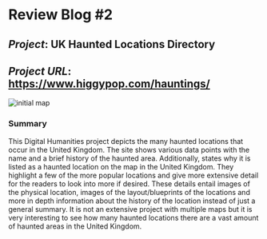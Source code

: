 # Review Blog #2

## _Project_: UK Haunted Locations Directory

## _Project URL_: [https://www.higgypop.com/hauntings/ ](https://www.higgypop.com/hauntings/)

![initial map](https://agengl350.github.io/Ashley-G-Engl350/images/Map1.png)

### Summary

This Digital Humanities project depicts the many haunted locations that occur in the United Kingdom. The site shows various data points with the name and a brief history of the haunted area. Additionally, states why it is listed as a haunted location on the map in the United Kingdom. They highlight a few of the more popular locations and give more extensive detail for the readers to look into more if desired. These details entail images of the physical location, images of the layout/blueprints of the locations and more in depth information about the history of the location instead of just a general summary. It is not an extensive project with multiple maps but it is very interesting to see how many haunted locations there are a vast amount of haunted areas in the United Kingdom.
